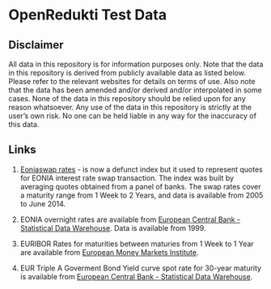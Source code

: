 # OpenRedukti Test Data

## Disclaimer

All data in this repository is for information purposes only. Note that the data in this repository is derived from publicly available data as listed below. Please refer to the relevant websites for details on terms of use. Also note that the data
has been amended and/or derived and/or interpolated in some cases. None of the data in this repository should be relied upon for any reason whatsoever. Any use of the data in this repository is strictly at the user’s own risk. No one can be held liable in any way for the inaccuracy of this data.

## Links

1. [Eoniaswap rates](https://www.emmi-benchmarks.eu/eoniaswap-org/eoniaswap-rates.html) - is now a defunct index
   but it used to represent quotes for EONIA interest rate swap transaction. The index was built by averaging
   quotes obtained from a panel of banks. The swap rates cover a maturity range from 1 Week to 2 Years, and data 
   is available from 2005 to June 2014.

2. EONIA overnight rates are available from [European Central Bank - Statistical Data Warehouse](http://sdw.ecb.europa.eu/quickview.do?SERIES_KEY=198.EON.D.EONIA_TO.RATE). Data is available from 1999.

3. EURIBOR Rates for maturities between maturies from 1 Week to 1 Year are available from [European Money Markets Institute](https://www.emmi-benchmarks.eu/euribor-org/euribor-rates.html).

4. EUR Triple A Goverment Bond Yield curve spot rate for 30-year maturity is available from [European Central Bank - Statistical Data Warehouse](http://sdw.ecb.europa.eu/quickview.do?SERIES_KEY=165.YC.B.U2.EUR.4F.G_N_A.SV_C_YM.SR_30Y).


